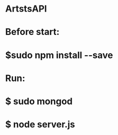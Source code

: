 # ArtstsAPI
# 
# Before start:
# $sudo npm install --save
# 
# Run:
# $ sudo mongod
# $ node server.js
